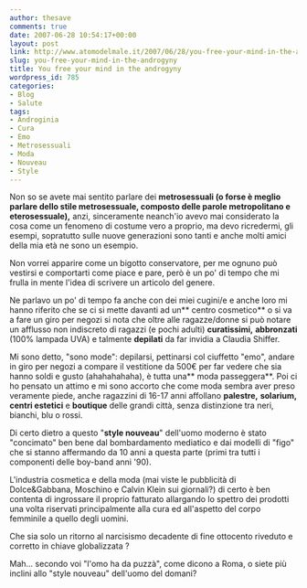 ```yaml
---
author: thesave
comments: true
date: 2007-06-28 10:54:17+00:00
layout: post
link: http://www.atomodelmale.it/2007/06/28/you-free-your-mind-in-the-androgyny/
slug: you-free-your-mind-in-the-androgyny
title: You free your mind in the androgyny
wordpress_id: 785
categories:
- Blog
- Salute
tags:
- Androginia
- Cura
- Emo
- Metrosessuali
- Moda
- Nouveau
- Style
---
```


Non so se avete mai sentito parlare dei **metrosessuali **(o forse è meglio parlare dello stile metrosessuale, composto delle parole metropolitano e eterosessuale)**,** anzi, sinceramente neanch'io avevo mai considerato la cosa come un fenomeno di costume vero a proprio, ma devo ricredermi, gli esempi, sopratutto sulle nuove generazioni sono tanti e anche molti amici della mia età ne sono un esempio.




<!-- more -->

Non vorrei apparire come un bigotto conservatore, per me ognuno può vestirsi e comportarti come piace e pare, però è un po' di tempo che mi frulla in mente l'idea di scrivere un articolo del genere.

Ne parlavo un po' di tempo fa anche con dei miei cugini/e e anche loro mi hanno riferito che se ci si mette davanti ad un** centro cosmetico** o si va a fare un giro per negozi si nota che oltre alle ragazze/donne si può notare un afflusso non indiscreto di ragazzi (e pochi adulti) **curatissimi,** **abbronzati** (100% lampada UVA) e talmente **depilati** da far invidia a Claudia Shiffer.

Mi sono detto, "sono mode": depilarsi, pettinarsi col ciuffetto "emo", andare in giro per negozi a compare il vestitione da 500€ per far vedere che sia hanno soldi e gusto (ahahahahaha), è tutta una** moda passeggera**.
Poi ci ho pensato un attimo e mi sono accorto che come moda sembra aver preso veramente piede, anche ragazzini di 16-17 anni affollano **palestre,** **solarium, centri estetici** e **boutique** delle grandi città, senza distinzione tra neri, bianchi, blu o rossi.

Di certo dietro a questo "**style nouveau**" dell'uomo moderno è stato "concimato" ben bene dal bombardamento mediatico e dai modelli di "figo" che si stanno affermando da 10 anni a questa parte (primi tra tutti i componenti delle boy-band anni '90).

L'industria cosmetica e della moda (mai viste le pubblicità di Dolce&Gabbana, Moschino e Calvin Klein sui giornali?) di certo è ben contenta di ingrossare il proprio fatturato allargando lo spettro dei prodotti una volta riservati principalmente alla cura ed all'aspetto del corpo femminile a quello degli uomini.

Che sia solo un ritorno al narcisismo decadente di fine ottocento riveduto e corretto in chiave globalizzata ?

Mah... secondo voi  "l'omo ha da puzzà", come dicono a Roma, o siete più inclini allo "style nouveau" dell'uomo del domani?[](http://atomodelmale.forumfree.net/?t=18098943)
